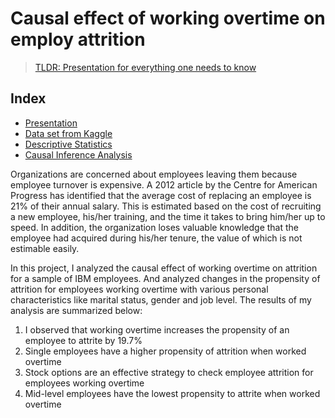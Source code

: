 # Causal effect of working overtime on employ attrition

> [TLDR: Presentation for everything one needs to know](https://github.com/RaghuveerRao/Effect-of-Overtime-on-Attrition/blob/master/Presentation.pdf)

## Index
* [Presentation](https://github.com/RaghuveerRao/Effect-of-Overtime-on-Attrition/blob/master/Presentation.pdf)
* [Data set from Kaggle](https://www.kaggle.com/pavansubhasht/ibm-hr-analytics-attrition-dataset )
* [Descriptive Statistics](https://github.com/RaghuveerRao/Effect-of-Overtime-on-Attrition/blob/master/Descriptive_Statistics.md)
* [Causal Inference Analysis](https://github.com/RaghuveerRao/Effect-of-Overtime-on-Attrition/blob/master/Causal_Inference.md)

Organizations are concerned about employees leaving them because employee turnover is expensive. A 2012 article by the Centre for American Progress has identified that the average cost of replacing an employee is 21% of their annual salary. This is estimated based on the cost of recruiting a new employee, his/her training, and the time it takes to bring him/her up to speed. In addition, the organization loses valuable knowledge that the employee had acquired during his/her tenure, the value of which is not estimable easily.

In this project, I analyzed the causal effect of working overtime on attrition for a sample of IBM employees. And analyzed changes in the propensity of attrition for employees working overtime with various personal characteristics like marital status, gender and job level. The results of my analysis are summarized below:

1. I observed that working overtime increases the propensity of an employee to attrite by 19.7%
2. Single employees have a higher propensity of attrition when worked overtime
3. Stock options are an effective strategy to check employee attrition for employees working
overtime
4. Mid-level employees have the lowest propensity to attrite when worked overtime

